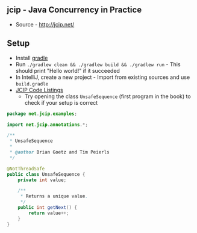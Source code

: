 ## jcip - Java Concurrency in Practice
* Source - http://jcip.net/

## Setup
* Install [gradle](https://gradle.org/install/)
* Run `./gradlew clean && ./gradlew build && ./gradlew run` - This should print "Hello world!" if it succeeded
* In IntelliJ, create a new project - Import from existing sources and use `build.gradle`
* [JCIP Code Listings](http://jcip.net/listings.html)
    * Try opening the class `UnsafeSequence` (first program in the book) to check if your setup is correct

```java
package net.jcip.examples;

import net.jcip.annotations.*;

/**
 * UnsafeSequence
 *
 * @author Brian Goetz and Tim Peierls
 */

@NotThreadSafe
public class UnsafeSequence {
    private int value;

    /**
     * Returns a unique value.
     */
    public int getNext() {
        return value++;
    }
}
```
